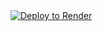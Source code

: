 <a href="https://render.com/deploy?repo=https://github.com/YUKINTERSTELLAR/karaage2021">
 <img src="https://render.com/images/deploy-to-render-button.svg" alt="Deploy to Render"><br>
</a>
